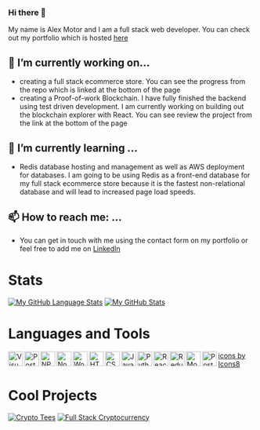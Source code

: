 ### Hi there 👋

My name is Alex Motor and I am a full stack web developer. You can check out my portfolio which is hosted [here](https://portfolio-86140.web.app/)

## 🔭 I’m currently working on...
- creating a full stack ecommerce store. You can see the progress from the repo which is linked at the bottom of the page
- creating a Proof-of-work Blockchain. I have fully finished the backend using test driven development. 
I am currently working on building 
out the blockchain explorer with React. You can see review the project from the link at the 
bottom of the page

## 🌱 I’m currently learning ...
- Redis database hosting and management as well as AWS deployment for databases. I am going to be using Redis as a front-end database for my full stack ecommerce store because it is the fastest non-relational database and will lead to increased page load speeds. 

 ## 📫 How to reach me: ...
 - You can get in touch with me using the contact form on my portfolio or feel free to 
 add me on [LinkedIn](https://www.linkedin.com/in/alex-motor-324b9792/)
 
 
# Stats
[![My GitHub Language Stats](https://github-readme-stats.vercel.app/api/top-langs/?username=amotor-AM&langs_count=5&theme=gotham&layout=compact)]()
[![My GitHub Stats](https://github-readme-stats.vercel.app/api/?username=amotor-AM&count_private=true&theme=gotham&showicons=true&hide=issues)]()

# Languages and Tools
<img align="left" alt="Visual Studio Code" width="30px" src="https://img.icons8.com/color/48/000000/visual-studio-code-2019.png" />
<img align="left" alt="Postman" width="30px" src="https://img.icons8.com/dusk/64/000000/postman-api.png" />
<img align="left" alt="NPM" width="30px" src="https://img.icons8.com/windows/32/000000/npm.png" />
<img align="left" alt="Node" width="30px" src="https://img.icons8.com/windows/32/000000/node-js.png" />
<img img align="left" alt="Wordpress" width="30px" src="https://img.icons8.com/ios/50/000000/wordpress--v2.png"/>
<img align="left" alt="HTML5" width="30px" src="https://img.icons8.com/color/48/000000/html-filetype--v2.png" />
<img align="left" alt="CSS 3" width="30px" src="https://img.icons8.com/ios/50/000000/css.png" />
<img align="left" alt="JavaScript" width="30px" src="https://img.icons8.com/color/48/000000/javascript--v2.png" />
<img align="left" alt="Python" width="30px" src="https://img.icons8.com/ios/50/000000/python--v2.png" />
<img align="left" alt="React" width="30px" src="https://img.icons8.com/ultraviolet/40/000000/react--v2.png" />
<img align="left" alt="Redux" width="30px" src="https://img.icons8.com/color/48/000000/redux.png" />
<img align="left" alt="MongoDB" width="30px" src="https://img.icons8.com/color/48/000000/mongodb.png" />
<img align="left" alt="Postgres" width="30px" src="https://img.icons8.com/color/48/000000/postgreesql.png" />
<a href="https://icons8.com">icons by Icons8</a>


# Cool Projects
[![Crypto Tees](https://github-readme-stats.vercel.app/api/pin/?username=amotor-AM&repo=crypto-tees)](https://github.com/amotor-AM/crypto-tees)
[![Full Stack Cryptocurrency](https://github-readme-stats.vercel.app/api/pin/?username=amotor-AM&repo=Full-Stack-Cryptocurrency)](https://github.com/amotor-AM/Full-Stack-Cryptocurrency)


<!--
**amotor-AM/amotor-AM** is a ✨ _special_ ✨ repository because its `README.md` (this file) appears on your GitHub profile.

Here are some ideas to get you started:

- 🔭 I’m currently working on ...
- 🌱 I’m currently learning ...
- 👯 I’m looking to collaborate on ...
- 🤔 I’m looking for help with ...
- 💬 Ask me about ...
- 📫 How to reach me: ...
- 😄 Pronouns: ...
- ⚡ Fun fact: ...
-->
